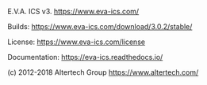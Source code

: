 E.V.A. ICS v3. https://www.eva-ics.com/

Builds: https://www.eva-ics.com/download/3.0.2/stable/

License: https://www.eva-ics.com/license

Documentation: https://eva-ics.readthedocs.io/

(c) 2012-2018 Altertech Group https://www.altertech.com/

